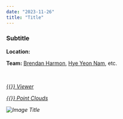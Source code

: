 ```yaml
---
date: "2023-11-26"
title: "Title"
---
```


### Subtitle

**Location:** 

**Team:** 
[Brendan Harmon](https://baharmon.github.io/),
[Hye Yeon Nam](https://hynam.org/),
etc.

&nbsp;

[{{<i class="fas fa-braille">}} Viewer](Link "Title")

[{{<i class="ms ms-cloud">}} Point Clouds](Link "Title")

![Image Title](../image.png)